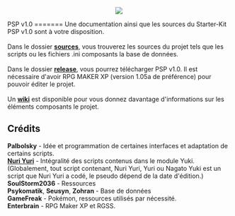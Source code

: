 <p align="center"><img src="http://img.xooimage.com/files80/7/3/5/logo-35e5a3d.png" /></p>
PSP v1.0
=======
Une documentation ainsi que les sources du Starter-Kit PSP v1.0 sont à votre disposition.<br><br>
Dans le dossier <b><a href="https://github.com/Palbolsky/PSPv1.0/tree/master/Sources">sources</a></b>, vous trouverez les sources du projet tels que les scripts ou les fichiers .ini composants la base de données.<br><br>
Dans le dossier <b><a href="https://github.com/Palbolsky/PSPv1.0/tree/master/Release">release</a></b>, vous pourrez télécharger PSP v1.0. Il est nécessaire d'avoir RPG MAKER XP (version 1.05a de préférence) pour pouvoir éditer le projet.<br><br>
Un <b><a href="https://github.com/Palbolsky/PSPv1.0/wiki">wiki</a></b> est disponible pour vous donnez davantage d'informations sur les éléments composants le projet.

## Crédits
<b>Palbolsky</b> - Idée et programmation de certaines interfaces et adaptation de certains scripts.<br>
<b><a href="http://facebook.com/yuri.nyunyu">Nuri Yuri</a></b> - Intégralité des scripts contenus dans le module Yuki.<br> (Globalement, tout script contenant, Nuri Yuri, Yuri ou Nagato Yuki est un script que Nuri Yuri a codé, le pseudo dépend de la date d'édition.)<br>
<b>SoulStorm2036</b> - Ressources<br>
<b>Psykomatik</b>, <b>Seusyn</b>,  <b>Zohran</b> - Base de données<br>
<b>GameFreak</b> - Pokémon, ressources utilisés par nécessité.<br>
<b>Enterbrain</b> - RPG Maker XP et RGSS.<br>
